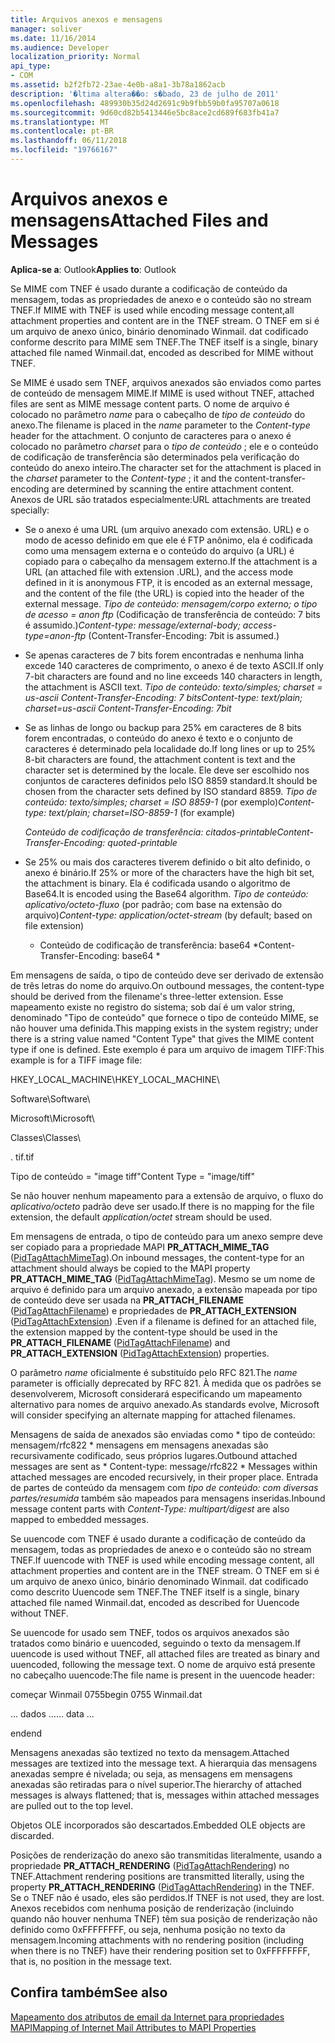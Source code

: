 ```yaml
---
title: Arquivos anexos e mensagens
manager: soliver
ms.date: 11/16/2014
ms.audience: Developer
localization_priority: Normal
api_type:
- COM
ms.assetid: b2f2fb72-23ae-4e0b-a8a1-3b78a1862acb
description: '�ltima altera��o: s�bado, 23 de julho de 2011'
ms.openlocfilehash: 489930b35d24d2691c9b9fbb59b0fa95707a0618
ms.sourcegitcommit: 9d60cd82b5413446e5bc8ace2cd689f683fb41a7
ms.translationtype: MT
ms.contentlocale: pt-BR
ms.lasthandoff: 06/11/2018
ms.locfileid: "19766167"
---
```

# <a name="attached-files-and-messages"></a><span data-ttu-id="2ad55-103">Arquivos anexos e mensagens</span><span class="sxs-lookup"><span data-stu-id="2ad55-103">Attached Files and Messages</span></span>

  
  
<span data-ttu-id="2ad55-104">**Aplica-se a**: Outlook</span><span class="sxs-lookup"><span data-stu-id="2ad55-104">**Applies to**: Outlook</span></span> 
  
<span data-ttu-id="2ad55-105">Se MIME com TNEF é usado durante a codificação de conteúdo da mensagem, todas as propriedades de anexo e o conteúdo são no stream TNEF.</span><span class="sxs-lookup"><span data-stu-id="2ad55-105">If MIME with TNEF is used while encoding message content,all attachment properties and content are in the TNEF stream.</span></span> <span data-ttu-id="2ad55-106">O TNEF em si é um arquivo de anexo único, binário denominado Winmail. dat codificado conforme descrito para MIME sem TNEF.</span><span class="sxs-lookup"><span data-stu-id="2ad55-106">The TNEF itself is a single, binary attached file named Winmail.dat, encoded as described for MIME without TNEF.</span></span> 
  
<span data-ttu-id="2ad55-107">Se MIME é usado sem TNEF, arquivos anexados são enviados como partes de conteúdo de mensagem MIME.</span><span class="sxs-lookup"><span data-stu-id="2ad55-107">If MIME is used without TNEF, attached files are sent as MIME message content parts.</span></span> <span data-ttu-id="2ad55-108">O nome de arquivo é colocado no parâmetro *name* para o cabeçalho de *tipo de conteúdo* do anexo.</span><span class="sxs-lookup"><span data-stu-id="2ad55-108">The filename is placed in the  *name*  parameter to the  *Content-type*  header for the attachment.</span></span> <span data-ttu-id="2ad55-109">O conjunto de caracteres para o anexo é colocado no parâmetro *charset* para o *tipo de conteúdo* ; ele e o conteúdo de codificação de transferência são determinados pela verificação do conteúdo do anexo inteiro.</span><span class="sxs-lookup"><span data-stu-id="2ad55-109">The character set for the attachment is placed in the  *charset*  parameter to the  *Content-type*  ; it and the content-transfer-encoding are determined by scanning the entire attachment content.</span></span> <span data-ttu-id="2ad55-110">Anexos de URL são tratados especialmente:</span><span class="sxs-lookup"><span data-stu-id="2ad55-110">URL attachments are treated specially:</span></span> 
  
- <span data-ttu-id="2ad55-111">Se o anexo é uma URL (um arquivo anexado com extensão. URL) e o modo de acesso definido em que ele é FTP anônimo, ela é codificada como uma mensagem externa e o conteúdo do arquivo (a URL) é copiado para o cabeçalho da mensagem externo.</span><span class="sxs-lookup"><span data-stu-id="2ad55-111">If the attachment is a URL (an attached file with extension .URL), and the access mode defined in it is anonymous FTP, it is encoded as an external message, and the content of the file (the URL) is copied into the header of the external message.</span></span> <span data-ttu-id="2ad55-112">*Tipo de conteúdo: mensagem/corpo externo; o tipo de acesso = anon ftp*  (Codificação de transferência de conteúdo: 7 bits é assumido.)</span><span class="sxs-lookup"><span data-stu-id="2ad55-112">*Content-type: message/external-body; access-type=anon-ftp*  (Content-Transfer-Encoding: 7bit is assumed.)</span></span> 
    
- <span data-ttu-id="2ad55-113">Se apenas caracteres de 7 bits forem encontradas e nenhuma linha excede 140 caracteres de comprimento, o anexo é de texto ASCII.</span><span class="sxs-lookup"><span data-stu-id="2ad55-113">If only 7-bit characters are found and no line exceeds 140 characters in length, the attachment is ASCII text.</span></span> <span data-ttu-id="2ad55-114">*Tipo de conteúdo: texto/simples; charset = us-ascii Content-Transfer-Encoding: 7 bits*</span><span class="sxs-lookup"><span data-stu-id="2ad55-114">*Content-type: text/plain; charset=us-ascii Content-Transfer-Encoding: 7bit*</span></span> 
    
- <span data-ttu-id="2ad55-115">Se as linhas de longo ou backup para 25% em caracteres de 8 bits forem encontradas, o conteúdo do anexo é texto e o conjunto de caracteres é determinado pela localidade do.</span><span class="sxs-lookup"><span data-stu-id="2ad55-115">If long lines or up to 25% 8-bit characters are found, the attachment content is text and the character set is determined by the locale.</span></span> <span data-ttu-id="2ad55-116">Ele deve ser escolhido nos conjuntos de caracteres definidos pelo ISO 8859 standard.</span><span class="sxs-lookup"><span data-stu-id="2ad55-116">It should be chosen from the character sets defined by ISO standard 8859.</span></span> <span data-ttu-id="2ad55-117">*Tipo de conteúdo: texto/simples; charset = ISO 8859-1*  (por exemplo)</span><span class="sxs-lookup"><span data-stu-id="2ad55-117">*Content-type: text/plain; charset=ISO-8859-1*  (for example)</span></span> 
    
     <span data-ttu-id="2ad55-118">*Conteúdo de codificação de transferência: citados-printable*</span><span class="sxs-lookup"><span data-stu-id="2ad55-118">*Content-Transfer-Encoding: quoted-printable*</span></span> 
    
- <span data-ttu-id="2ad55-119">Se 25% ou mais dos caracteres tiverem definido o bit alto definido, o anexo é binário.</span><span class="sxs-lookup"><span data-stu-id="2ad55-119">If 25% or more of the characters have the high bit set, the attachment is binary.</span></span> <span data-ttu-id="2ad55-120">Ela é codificada usando o algoritmo de Base64.</span><span class="sxs-lookup"><span data-stu-id="2ad55-120">It is encoded using the Base64 algorithm.</span></span> <span data-ttu-id="2ad55-121">*Tipo de conteúdo: aplicativo/octeto-fluxo*  (por padrão; com base na extensão do arquivo)</span><span class="sxs-lookup"><span data-stu-id="2ad55-121">*Content-type: application/octet-stream*  (by default; based on file extension)</span></span> 
    
     * <span data-ttu-id="2ad55-122">Conteúdo de codificação de transferência: base64 \*</span><span class="sxs-lookup"><span data-stu-id="2ad55-122">Content-Transfer-Encoding: base64 \*</span></span> 
    
<span data-ttu-id="2ad55-123">Em mensagens de saída, o tipo de conteúdo deve ser derivado de extensão de três letras do nome do arquivo.</span><span class="sxs-lookup"><span data-stu-id="2ad55-123">On outbound messages, the content-type should be derived from the filename's three-letter extension.</span></span> <span data-ttu-id="2ad55-124">Esse mapeamento existe no registro do sistema; sob daí é um valor string, denominado "Tipo de conteúdo" que fornece o tipo de conteúdo MIME, se não houver uma definida.</span><span class="sxs-lookup"><span data-stu-id="2ad55-124">This mapping exists in the system registry; under there is a string value named "Content Type" that gives the MIME content type if one is defined.</span></span> <span data-ttu-id="2ad55-125">Este exemplo é para um arquivo de imagem TIFF:</span><span class="sxs-lookup"><span data-stu-id="2ad55-125">This example is for a TIFF image file:</span></span>
  
<span data-ttu-id="2ad55-126">HKEY_LOCAL_MACHINE\\</span><span class="sxs-lookup"><span data-stu-id="2ad55-126">HKEY_LOCAL_MACHINE\\</span></span>
  
<span data-ttu-id="2ad55-127">Software\\</span><span class="sxs-lookup"><span data-stu-id="2ad55-127">Software\\</span></span>
  
<span data-ttu-id="2ad55-128">Microsoft\\</span><span class="sxs-lookup"><span data-stu-id="2ad55-128">Microsoft\\</span></span>
  
<span data-ttu-id="2ad55-129">Classes\\</span><span class="sxs-lookup"><span data-stu-id="2ad55-129">Classes\\</span></span>
  
<span data-ttu-id="2ad55-130">. tif</span><span class="sxs-lookup"><span data-stu-id="2ad55-130">.tif</span></span>
  
<span data-ttu-id="2ad55-131">Tipo de conteúdo = "image tiff"</span><span class="sxs-lookup"><span data-stu-id="2ad55-131">Content Type = "image/tiff"</span></span>
  
<span data-ttu-id="2ad55-132">Se não houver nenhum mapeamento para a extensão de arquivo, o fluxo do *aplicativo/octeto* padrão deve ser usado.</span><span class="sxs-lookup"><span data-stu-id="2ad55-132">If there is no mapping for the file extension, the default  *application/octet*  stream should be used.</span></span> 
  
<span data-ttu-id="2ad55-133">Em mensagens de entrada, o tipo de conteúdo para um anexo sempre deve ser copiado para a propriedade MAPI **PR_ATTACH_MIME_TAG** ([PidTagAttachMimeTag](pidtagattachmimetag-canonical-property.md)).</span><span class="sxs-lookup"><span data-stu-id="2ad55-133">On inbound messages, the content-type for an attachment should always be copied to the MAPI property **PR_ATTACH_MIME_TAG** ([PidTagAttachMimeTag](pidtagattachmimetag-canonical-property.md)).</span></span> <span data-ttu-id="2ad55-134">Mesmo se um nome de arquivo é definido para um arquivo anexado, a extensão mapeada por tipo de conteúdo deve ser usada na **PR_ATTACH_FILENAME** ([PidTagAttachFilename](pidtagattachfilename-canonical-property.md)) e propriedades de **PR_ATTACH_EXTENSION** ([PidTagAttachExtension](pidtagattachextension-canonical-property.md)) .</span><span class="sxs-lookup"><span data-stu-id="2ad55-134">Even if a filename is defined for an attached file, the extension mapped by the content-type should be used in the **PR_ATTACH_FILENAME** ([PidTagAttachFilename](pidtagattachfilename-canonical-property.md)) and **PR_ATTACH_EXTENSION** ([PidTagAttachExtension](pidtagattachextension-canonical-property.md)) properties.</span></span>
  
<span data-ttu-id="2ad55-135">O parâmetro *name* oficialmente é substituído pelo RFC 821.</span><span class="sxs-lookup"><span data-stu-id="2ad55-135">The  *name*  parameter is officially deprecated by RFC 821.</span></span> <span data-ttu-id="2ad55-136">À medida que os padrões se desenvolverem, Microsoft considerará especificando um mapeamento alternativo para nomes de arquivo anexado.</span><span class="sxs-lookup"><span data-stu-id="2ad55-136">As standards evolve, Microsoft will consider specifying an alternate mapping for attached filenames.</span></span> 
  
<span data-ttu-id="2ad55-137">Mensagens de saída de anexados são enviadas como * tipo de conteúdo: mensagem/rfc822 * mensagens em mensagens anexadas são recursivamente codificado, seus próprios lugares.</span><span class="sxs-lookup"><span data-stu-id="2ad55-137">Outbound attached messages are sent as * Content-type: message/rfc822 *  Messages within attached messages are encoded recursively, in their proper place.</span></span> <span data-ttu-id="2ad55-138">Entrada de partes de conteúdo da mensagem com *tipo de conteúdo: com diversas partes/resumida* também são mapeados para mensagens inseridas.</span><span class="sxs-lookup"><span data-stu-id="2ad55-138">Inbound message content parts with  *Content-Type: multipart/digest*  are also mapped to embedded messages.</span></span> 
  
<span data-ttu-id="2ad55-139">Se uuencode com TNEF é usado durante a codificação de conteúdo da mensagem, todas as propriedades de anexo e o conteúdo são no stream TNEF.</span><span class="sxs-lookup"><span data-stu-id="2ad55-139">If uuencode with TNEF is used while encoding message content, all attachment properties and content are in the TNEF stream.</span></span> <span data-ttu-id="2ad55-140">O TNEF em si é um arquivo de anexo único, binário denominado Winmail. dat codificado como descrito Uuencode sem TNEF.</span><span class="sxs-lookup"><span data-stu-id="2ad55-140">The TNEF itself is a single, binary attached file named Winmail.dat, encoded as described for Uuencode without TNEF.</span></span>
  
<span data-ttu-id="2ad55-141">Se uuencode for usado sem TNEF, todos os arquivos anexados são tratados como binário e uuencoded, seguindo o texto da mensagem.</span><span class="sxs-lookup"><span data-stu-id="2ad55-141">If uuencode is used without TNEF, all attached files are treated as binary and uuencoded, following the message text.</span></span> <span data-ttu-id="2ad55-142">O nome de arquivo está presente no cabeçalho uuencode:</span><span class="sxs-lookup"><span data-stu-id="2ad55-142">The file name is present in the uuencode header:</span></span>
  
 <span data-ttu-id="2ad55-143">começar Winmail 0755</span><span class="sxs-lookup"><span data-stu-id="2ad55-143">begin 0755 Winmail.dat</span></span> 
  
 <span data-ttu-id="2ad55-144">… dados …</span><span class="sxs-lookup"><span data-stu-id="2ad55-144">... data ...</span></span> 
  
 <span data-ttu-id="2ad55-145">end</span><span class="sxs-lookup"><span data-stu-id="2ad55-145">end</span></span> 
  
<span data-ttu-id="2ad55-146">Mensagens anexadas são textized no texto da mensagem.</span><span class="sxs-lookup"><span data-stu-id="2ad55-146">Attached messages are textized into the message text.</span></span> <span data-ttu-id="2ad55-147">A hierarquia das mensagens anexadas sempre é nivelada; ou seja, as mensagens em mensagens anexadas são retiradas para o nível superior.</span><span class="sxs-lookup"><span data-stu-id="2ad55-147">The hierarchy of attached messages is always flattened; that is, messages within attached messages are pulled out to the top level.</span></span>
  
<span data-ttu-id="2ad55-148">Objetos OLE incorporados são descartados.</span><span class="sxs-lookup"><span data-stu-id="2ad55-148">Embedded OLE objects are discarded.</span></span>
  
<span data-ttu-id="2ad55-149">Posições de renderização do anexo são transmitidas literalmente, usando a propriedade **PR_ATTACH_RENDERING** ([PidTagAttachRendering](pidtagattachrendering-canonical-property.md)) no TNEF.</span><span class="sxs-lookup"><span data-stu-id="2ad55-149">Attachment rendering positions are transmitted literally, using the property **PR_ATTACH_RENDERING** ([PidTagAttachRendering](pidtagattachrendering-canonical-property.md)) in the TNEF.</span></span> <span data-ttu-id="2ad55-150">Se o TNEF não é usado, eles são perdidos.</span><span class="sxs-lookup"><span data-stu-id="2ad55-150">If TNEF is not used, they are lost.</span></span> <span data-ttu-id="2ad55-151">Anexos recebidos com nenhuma posição de renderização (incluindo quando não houver nenhuma TNEF) têm sua posição de renderização não definido como 0xFFFFFFFF, ou seja, nenhuma posição no texto da mensagem.</span><span class="sxs-lookup"><span data-stu-id="2ad55-151">Incoming attachments with no rendering position (including when there is no TNEF) have their rendering position set to 0xFFFFFFFF, that is, no position in the message text.</span></span>
  
## <a name="see-also"></a><span data-ttu-id="2ad55-152">Confira também</span><span class="sxs-lookup"><span data-stu-id="2ad55-152">See also</span></span>



[<span data-ttu-id="2ad55-153">Mapeamento dos atributos de email da Internet para propriedades MAPI</span><span class="sxs-lookup"><span data-stu-id="2ad55-153">Mapping of Internet Mail Attributes to MAPI Properties</span></span>](mapping-of-internet-mail-attributes-to-mapi-properties.md)


